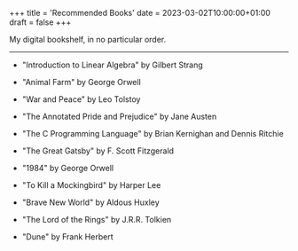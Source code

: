 +++
title = 'Recommended Books'
date = 2023-03-02T10:00:00+01:00
draft = false
+++


My digital bookshelf, in no particular order.

-------------------------------------------------


- "Introduction to Linear Algebra" by Gilbert Strang

- "Animal Farm" by George Orwell

- "War and Peace" by Leo Tolstoy

- "The Annotated Pride and Prejudice" by Jane Austen

- "The C Programming Language" by Brian Kernighan and Dennis Ritchie

- "The Great Gatsby" by F. Scott Fitzgerald

- "1984" by George Orwell

- "To Kill a Mockingbird" by Harper Lee

- "Brave New World" by Aldous Huxley

- "The Lord of the Rings" by J.R.R. Tolkien

- "Dune" by Frank Herbert 